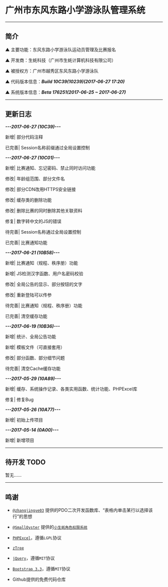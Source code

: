 # 广州市东风东路小学游泳队管理系统

---

## 简介

▲ 主要功能：东风东路小学游泳队运动员管理及比赛报名

▲ 开发商：生蚝科技（广州市生蚝计算机科技有限公司）

▲ 被授权方：广州市越秀区东风东路小学游泳队

▲ 代码版本信息：***Build 10C39(10239)(2017-06-27 17:20)***

▲ 系统版本信息：***Beta 176251(2017-06-25 ~ 2017-06-27)***

---

## 更新日志

*****---2017-06-27 (10C39)---*****

新增| 部分代码注释

已完善| Session名称前缀通过全局设置控制

*****---2017-06-27 (10C01)---*****

新增| 比赛通知、忘记密码、禁止同时访问功能

修改| 年龄组范围、部分文件名

修改| 部分CDN改用HTTPS安全链接

修改| 缓存类的删除功能

修改| 删除比赛的同时删除其他关联资料

修复| 数字转中文的JS的错误

待完善| Session名称通过全局设置控制

已完善| 比赛通知功能

*****---2017-06-21 (10B58)---*****

新增| 比赛通知（规程、秩序册）功能

新增| JS检测汉字函数、用户名密码校验

修改| 全局公告的显示、部分按钮的文字

修改| 重新登陆可以传参

待完善| 比赛通知（规程、秩序册）功能

已完善| 清空缓存功能

*****---2017-06-19 (10B36)---*****

新增| 统计、全局公告功能

新增| 模板文件（可直接套用）

修改| 部分函数、部分细节问题

待完善| 清空Cache缓存功能

*****---2017-05-29 (10A89)---*****

新增| 缓存、系统操作记录、各类实用函数、统计功能、PHPExcel库

修复| 修复Bug

*****---2017-05-26 (10A77)---*****

新增| 初始上传项目

*****---2017-05-14 (0A00)---*****

新增| 新增项目

---

## 待开发 TODO

暂无……

---

## 鸣谢

* [`@zhangjingye03`](https://github.com/zhangjingye03) 提供的PDO二次开发函数库、“表格内单击某行以选择该行”的思想

* [`@SmallOyster`](https://github.com/SmallOyster) 提供的[`小生蚝角色权限系统`](https://github.com/SmallOyster/Role-Purview-System)

* [`PHPExcel`](https://github.com/PHPOffice/PHPExcel)，遵循`LGPL`协议

* [`zTree`](https://github.com/zTree/zTree_v3)

* [`jQuery`](https://jquery.org/)，遵循`MIT`协议

* [`Bootstrap 3.3`](https://getbootstrap.com/)，遵循`MIT`协议

* Github提供的免费代码仓库